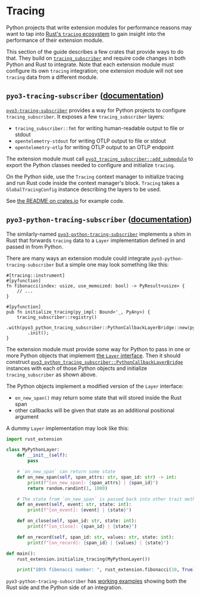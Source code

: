 # Tracing

Python projects that write extension modules for performance reasons may want to tap into [Rust's `tracing` ecosystem] to gain insight into the performance of their extension module.

This section of the guide describes a few crates that provide ways to do that.
They build on [`tracing_subscriber`][tracing-subscriber] and require code changes in both Python and Rust to integrate.
Note that each extension module must configure its own `tracing` integration; one extension module will not see `tracing` data from a different module.

## `pyo3-tracing-subscriber` ([documentation][pyo3-tracing-subscriber-docs])

[`pyo3-tracing-subscriber`][pyo3-tracing-subscriber] provides a way for Python projects to configure `tracing_subscriber`.
It exposes a few `tracing_subscriber` layers:

- `tracing_subscriber::fmt` for writing human-readable output to file or stdout
- `opentelemetry-stdout` for writing OTLP output to file or stdout
- `opentelemetry-otlp` for writing OTLP output to an OTLP endpoint

The extension module must call [`pyo3_tracing_subscriber::add_submodule`][add-submodule] to export the Python classes needed to configure and initialize `tracing`.

On the Python side, use the `Tracing` context manager to initialize tracing and run Rust code inside the context manager's block. `Tracing` takes a `GlobalTracingConfig` instance describing the layers to be used.

See [the README on crates.io][pyo3-tracing-subscriber] for example code.

## `pyo3-python-tracing-subscriber` ([documentation][pyo3-python-tracing-subscriber-docs])

The similarly-named [`pyo3-python-tracing-subscriber`][pyo3-python-tracing-subscriber] implements a shim in Rust that forwards `tracing` data to a `Layer` implementation defined in and passed in from Python.

There are many ways an extension module could integrate `pyo3-python-tracing-subscriber` but a simple one may look something like this:

```rust,no_run
#[tracing::instrument]
#[pyfunction]
fn fibonacci(index: usize, use_memoized: bool) -> PyResult<usize> {
    // ...
}

#[pyfunction]
pub fn initialize_tracing(py_impl: Bound<'_, PyAny>) {
    tracing_subscriber::registry()
        .with(pyo3_python_tracing_subscriber::PythonCallbackLayerBridge::new(py_impl))
        .init();
}
```

The extension module must provide some way for Python to pass in one or more Python objects that implement [the `Layer` interface].
Then it should construct [`pyo3_python_tracing_subscriber::PythonCallbackLayerBridge`][PythonCallbackLayerBridge] instances with each of those Python objects and initialize `tracing_subscriber` as shown above.

The Python objects implement a modified version of the `Layer` interface:

- `on_new_span()` may return some state that will stored inside the Rust span
- other callbacks will be given that state as an additional positional argument

A dummy `Layer` implementation may look like this:

```python
import rust_extension

class MyPythonLayer:
    def __init__(self):
        pass

    # `on_new_span` can return some state
    def on_new_span(self, span_attrs: str, span_id: str) -> int:
        print(f"[on_new_span]: {span_attrs} | {span_id}")
        return random.randint(1, 1000)

    # The state from `on_new_span` is passed back into other trait methods
    def on_event(self, event: str, state: int):
        print(f"[on_event]: {event} | {state}")

    def on_close(self, span_id: str, state: int):
        print(f"[on_close]: {span_id} | {state}")

    def on_record(self, span_id: str, values: str, state: int):
        print(f"[on_record]: {span_id} | {values} | {state}")

def main():
    rust_extension.initialize_tracing(MyPythonLayer())

    print("10th fibonacci number: ", rust_extension.fibonacci(10, True))
```

`pyo3-python-tracing-subscriber` has [working examples] showing both the Rust side and the Python side of an integration.

[pyo3-tracing-subscriber]: https://crates.io/crates/pyo3-tracing-subscriber
[pyo3-tracing-subscriber-docs]: https://docs.rs/pyo3-tracing-subscriber
[add-submodule]: https://docs.rs/pyo3-tracing-subscriber/*/pyo3_tracing_subscriber/fn.add_submodule.html

[pyo3-python-tracing-subscriber]: https://crates.io/crates/pyo3-python-tracing-subscriber
[pyo3-python-tracing-subscriber-docs]: https://docs.rs/pyo3-python-tracing-subscriber
[PythonCallbackLayerBridge]: https://docs.rs/pyo3-python-tracing-subscriber/*/pyo3_python_tracing_subscriber/struct.PythonCallbackLayerBridge.html
[working examples]: https://github.com/getsentry/pyo3-python-tracing-subscriber/tree/main/demo

[Rust's `tracing` ecosystem]: https://crates.io/crates/tracing
[tracing-subscriber]: https://docs.rs/tracing-subscriber/*/tracing_subscriber/
[the `Layer` interface]: https://docs.rs/tracing-subscriber/*/tracing_subscriber/layer/trait.Layer.html
